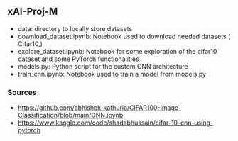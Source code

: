 ## xAI-Proj-M

- data: directory to locally store datasets
- download_dataset.ipynb: Notebook used to download needed datasets ( Cifar10,)
- explore_dataset.ipynb: Notebook for some exploration of the cifar10 dataset and some PyTorch functionalities
- models.py: Python script for the custom CNN architecture 
- train_cnn.ipynb: Notebook used to train a model from models.py

### Sources
- https://github.com/abhishek-kathuria/CIFAR100-Image-Classification/blob/main/CNN.ipynb
- https://www.kaggle.com/code/shadabhussain/cifar-10-cnn-using-pytorch
